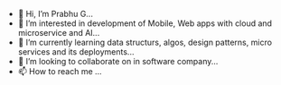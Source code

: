 - 👋 Hi, I’m Prabhu G...
- 👀 I’m interested in development of Mobile, Web apps with cloud and microservice and AI...
- 🌱 I’m currently learning data structurs, algos, design patterns, micro services and its deployments...
- 💞️ I’m looking to collaborate on in software company...
- 📫 How to reach me ...

<!---
prabhug1987/prabhug1987 is a ✨ special ✨ repository because its `README.md` (this file) appears on your GitHub profile.
You can click the Preview link to take a look at your changes.
--->
